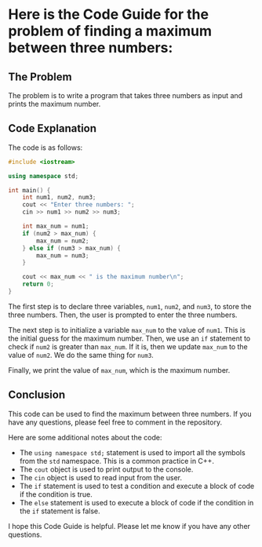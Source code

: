 # Here is the Code Guide for the problem of finding a maximum between three numbers:

## The Problem

The problem is to write a program that takes three numbers as input and prints the maximum number.

## Code Explanation

The code is as follows:

```c++
#include <iostream>

using namespace std;

int main() {
    int num1, num2, num3;
    cout << "Enter three numbers: ";
    cin >> num1 >> num2 >> num3;

    int max_num = num1;
    if (num2 > max_num) {
        max_num = num2;
    } else if (num3 > max_num) {
        max_num = num3;
    }

    cout << max_num << " is the maximum number\n";
    return 0;
}
```

The first step is to declare three variables, `num1`, `num2`, and `num3`, to store the three numbers. Then, the user is prompted to enter the three numbers.

The next step is to initialize a variable `max_num` to the value of `num1`. This is the initial guess for the maximum number. Then, we use an `if` statement to check if `num2` is greater than `max_num`. If it is, then we update `max_num` to the value of `num2`. We do the same thing for `num3`.

Finally, we print the value of `max_num`, which is the maximum number.

## Conclusion

This code can be used to find the maximum between three numbers. If you have any questions, please feel free to comment in the repository.

Here are some additional notes about the code:

* The `using namespace std;` statement is used to import all the symbols from the `std` namespace. This is a common practice in C++.
* The `cout` object is used to print output to the console.
* The `cin` object is used to read input from the user.
* The `if` statement is used to test a condition and execute a block of code if the condition is true.
* The `else` statement is used to execute a block of code if the condition in the `if` statement is false.

I hope this Code Guide is helpful. Please let me know if you have any other questions.